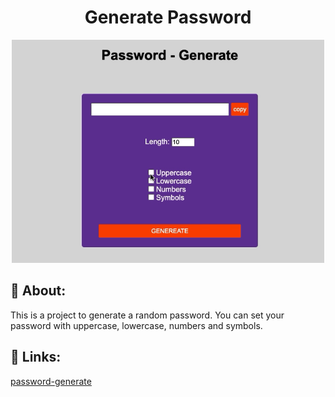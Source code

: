 <div align="center">
   <h1>Generate Password</h1>
   <img src="./img/demo.gif" width="500px">
</div>

## :art: About:
This is a project to generate a random password. You can set your password with uppercase, lowercase, numbers and symbols.

## :link: Links:
[password-generate](https://github.com/andre2l2/password-generate.git)
